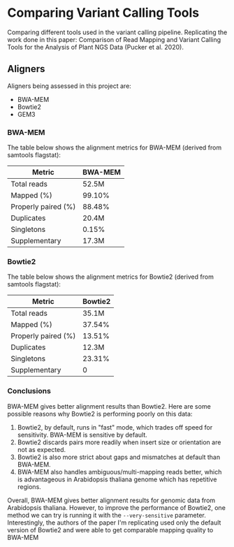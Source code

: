 # Comparing Variant Calling Tools
Comparing different tools used in the variant calling pipeline. Replicating the work done in this paper: Comparison of Read Mapping and Variant Calling Tools for the Analysis of Plant NGS Data (Pucker et al. 2020).

## Aligners
Aligners being assessed in this project are: 
* BWA-MEM
* Bowtie2
* GEM3

### BWA-MEM
The table below shows the alignment metrics for BWA-MEM (derived from samtools flagstat):

| Metric | BWA-MEM | 
| ------ | --- |
| Total reads | 52.5M |
| Mapped (%) | 99.10% |
| Properly paired (%) | 88.48% |
| Duplicates | 20.4M |
| Singletons | 0.15% |
| Supplementary | 17.3M |

### Bowtie2
The table below shows the alignment metrics for Bowtie2 (derived from samtools flagstat):

| Metric | Bowtie2 |
| ------ | --- |
| Total reads | 35.1M |
| Mapped (%) | 37.54% |
| Properly paired (%) | 13.51% |
| Duplicates | 12.3M |
| Singletons | 23.31% |
| Supplementary | 0 |

### Conclusions
BWA-MEM gives better alignment results than Bowtie2. 
Here are some possible reasons why Bowtie2 is performing poorly on this data: 

1) Bowtie2, by default, runs in "fast" mode, which trades off speed for sensitivity. BWA-MEM is sensitive by default.
2) Bowtie2 discards pairs more readily when insert size or orientation are not as expected.
3) Bowtie2 is also more strict about gaps and mismatches at default than BWA-MEM.
4) BWA-MEM also handles ambiguous/multi-mapping reads better, which is advantageous in Arabidopsis thaliana genome which has repetitive regions.

Overall, BWA-MEM gives better alignment results for genomic data from Arabidopsis thaliana. However, to improve the performance of Bowtie2, one method we can try is running it with the ```--very-sensitive``` parameter. Interestingly, the authors of the paper I'm replicating used only the default version of Bowtie2 and were able to get comparable mapping quality to BWA-MEM
